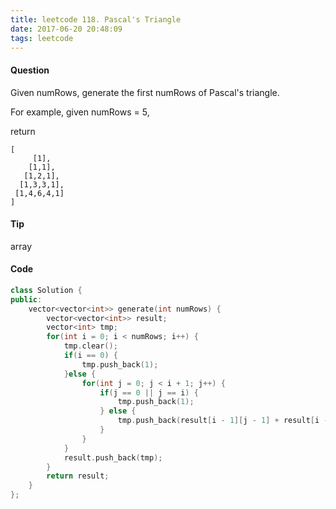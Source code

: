 ```yaml
---
title: leetcode 118. Pascal's Triangle
date: 2017-06-20 20:48:09
tags: leetcode
---
```


#### Question

Given numRows, generate the first numRows of Pascal's triangle.

For example, given numRows = 5,

return

```
[
     [1],
    [1,1],
   [1,2,1],
  [1,3,3,1],
 [1,4,6,4,1]
]

```

#### Tip

array

#### Code

```C++
class Solution {
public:
    vector<vector<int>> generate(int numRows) {
        vector<vector<int>> result;
        vector<int> tmp;
        for(int i = 0; i < numRows; i++) {
            tmp.clear();
            if(i == 0) {
                tmp.push_back(1);
            }else {
                for(int j = 0; j < i + 1; j++) {
                    if(j == 0 || j == i) {
                        tmp.push_back(1);
                    } else {
                        tmp.push_back(result[i - 1][j - 1] + result[i - 1][j]);
                    }
                }
            }
            result.push_back(tmp);
        }
        return result;
    }
};
```
